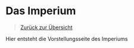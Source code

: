 # Das Imperium
> [Zurück zur Übersicht](../README.md)

Hier entsteht die Vorstellungsseite des Imperiums